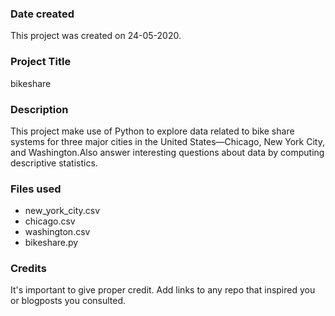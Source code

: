 ### Date created
This project was created on 24-05-2020.

### Project Title
bikeshare

### Description
This project make use of Python to explore data related to bike share systems for three major cities in the United States—Chicago, New York City, and Washington.Also answer interesting questions about data by computing descriptive statistics.

### Files used
- new_york_city.csv
- chicago.csv
- washington.csv
- bikeshare.py

### Credits
It's important to give proper credit. Add links to any repo that inspired you or blogposts you consulted.

